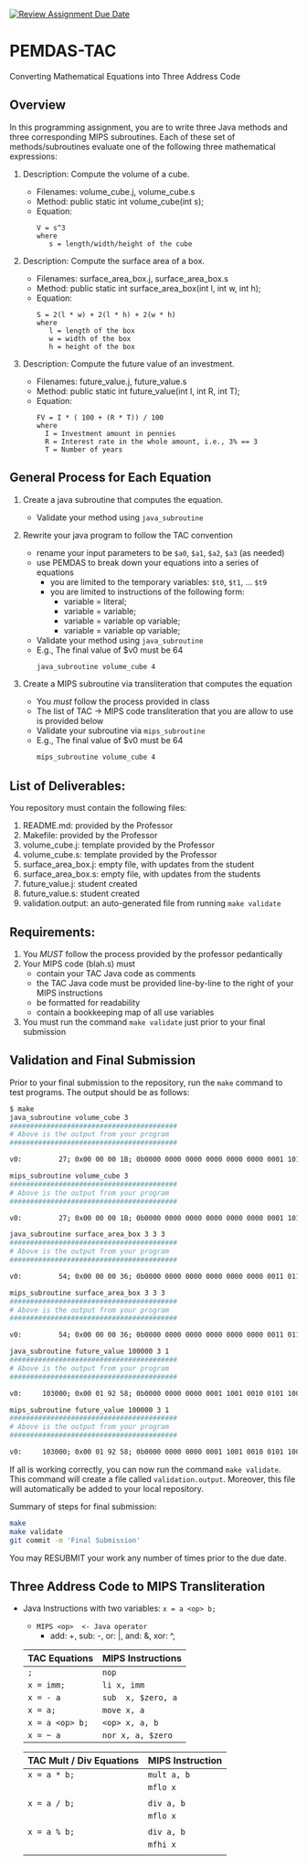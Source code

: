 [![Review Assignment Due Date](https://classroom.github.com/assets/deadline-readme-button-24ddc0f5d75046c5622901739e7c5dd533143b0c8e959d652212380cedb1ea36.svg)](https://classroom.github.com/a/aHiTCHuq)
# PEMDAS-TAC
Converting Mathematical Equations into Three Address Code

## Overview

In this programming assignment, you are to write three Java methods and three corresponding MIPS subroutines. Each of these set of methods/subroutines evaluate one of the following three mathematical expressions:

  1. Description: Compute the volume of a cube.
     - Filenames: volume_cube.j, volume_cube.s
     - Method: public static int volume_cube(int s);
     - Equation:
       ```
       V = s^3
       where
          s = length/width/height of the cube
       ```

  1. Description: Compute the surface area of a box.
     - Filenames: surface_area_box.j, surface_area_box.s
     - Method: public static int surface_area_box(int l, int w, int h);
     - Equation:
       ```
       S = 2(l * w) + 2(l * h) + 2(w * h)
       where
          l = length of the box
          w = width of the box
          h = height of the box
       ```

  1. Description:  Compute the future value of an investment.
     - Filenames: future_value.j, future_value.s
     - Method: public static int future_value(int I, int R, int T);
     - Equation:
       ```
       FV = I * ( 100 + (R * T)) / 100
       where
         I = Investment amount in pennies
         R = Interest rate in the whole amount, i.e., 3% == 3
         T = Number of years
       ```        


## General Process for Each Equation
   1. Create a java subroutine that computes the equation.
      - Validate your method using `java_subroutine`


   1. Rewrite your java program to follow the TAC convention
      - rename your input parameters to be `$a0`, `$a1`, `$a2`, `$a3` (as needed)
      - use PEMDAS to break down your equations into a series of equations
        - you are limited to the temporary variables:  `$t0`, `$t1`, ... `$t9`
        - you are limited to instructions of the following form:
          *  variable = literal;
          *  variable = variable;
          *  variable = variable op variable;
          *  variable = variable op variable;
      - Validate your method using `java_subroutine`
      - E.g., The final value of $v0 must be 64
        ```bash
        java_subroutine volume_cube 4
        ```

   1. Create a MIPS subroutine via transliteration that computes the equation
      - You _must_ follow the process provided in class
      - The list of TAC -> MIPS code transliteration that you are allow to use is provided below
      - Validate your subroutine via `mips_subroutine` 
      - E.g., The final value of $v0 must be 64
        ```bash
        mips_subroutine volume_cube 4
        ```

## List of Deliverables:

You repository must contain the following files:
   1. README.md:  provided by the Professor
   1. Makefile:   provided by the Professor
   1. volume_cube.j:  template provided by the Professor
   1. volume_cube.s:  template provided by the Professor
   1. surface_area_box.j: empty file, with updates from the student
   1. surface_area_box.s: empty file, with updates from the students
   1. future_value.j: student created
   1. future_value.s: student created
   1. validation.output: an auto-generated file from running `make validate`

## Requirements:
   1. You *MUST* follow the process provided by the professor pedantically 
   1. Your MIPS code (blah.s) must
      - contain your TAC Java code as comments 
      - the TAC Java code must be provided line-by-line to the right of your MIPS instructions
      - be formatted for readability
      - contain a bookkeeping map of all use variables
   1. You must run the command `make validate` just prior to your final submission


## Validation and Final Submission
Prior to your final submission to the repository, run the `make` command to test programs.
The output should be as follows:

   ```bash
   $ make
   java_subroutine volume_cube 3
   #########################################
   # Above is the output from your program
   #########################################
   
   v0:         27; 0x00 00 00 1B; 0b0000 0000 0000 0000 0000 0000 0001 1011;
   
   mips_subroutine volume_cube 3
   #########################################
   # Above is the output from your program
   #########################################
   
   v0:         27; 0x00 00 00 1B; 0b0000 0000 0000 0000 0000 0000 0001 1011;
   
   java_subroutine surface_area_box 3 3 3
   #########################################
   # Above is the output from your program
   #########################################
   
   v0:         54; 0x00 00 00 36; 0b0000 0000 0000 0000 0000 0000 0011 0110;
   
   mips_subroutine surface_area_box 3 3 3
   #########################################
   # Above is the output from your program
   #########################################
   
   v0:         54; 0x00 00 00 36; 0b0000 0000 0000 0000 0000 0000 0011 0110;
   
   java_subroutine future_value 100000 3 1
   #########################################
   # Above is the output from your program
   #########################################
   
   v0:     103000; 0x00 01 92 58; 0b0000 0000 0000 0001 1001 0010 0101 1000;
   
   mips_subroutine future_value 100000 3 1
   #########################################
   # Above is the output from your program
   #########################################

   v0:     103000; 0x00 01 92 58; 0b0000 0000 0000 0001 1001 0010 0101 1000;

   ```

If all is working correctly, you can now run the command `make validate`.  This command will create a file called `validation.output`.  Moreover, this file will automatically be added to your local repository.


Summary of steps for final submission:

  ```bash
  make
  make validate
  git commit -m 'Final Submission'      
  ```

You may RESUBMIT your work any number of times prior to the due date.



## Three Address Code to MIPS Transliteration
   - Java Instructions with two variables: `x = a <op> b;`
     - `MIPS <op>  <- Java operator`
       * add: +, sub: -, or: |, and: &, xor: ^,

       
      | TAC Equations                 | MIPS Instructions         |
      |-------------------------------|---------------------------|
      | `;`                           | `nop`                     |
      | `x = imm;`                    | `li x, imm`               |
      | `x = - a`                     | `sub  x, $zero, a`        |
      | `x = a;`                      | `move x, a`               |
      | `x = a <op> b;`               | `<op> x, a, b`            |
      | `x = ~ a`                     | `nor x, a, $zero`         |


      | TAC Mult / Div Equations      | MIPS Instruction          |
      |-------------------------------|---------------------------|
      | `x = a * b;`                  | `mult a, b`               |
      |                               | `mflo x`                  |
      |                               |                           |
      | `x = a / b;`                  | `div a, b`                |
      |                               | `mflo x`                  |
      |                               |                           |
      | `x = a % b;`                  | `div a, b`                |
      |                               | `mfhi x`                  |
      |                               |                           |

